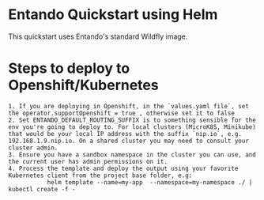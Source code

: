 # Entando Quickstart using Helm

This quickstart uses Entando's standard Wildfly image.

# Steps to deploy to Openshift/Kubernetes
    1. If you are deploying in Openshift, in the `values.yaml file`, set the operator.supportOpenshift = true , otherwise set it to false
    2. Set ENTANDO_DEFAULT_ROUTING_SUFFIX is to something sensible for the env you're going to deploy to. For local clusters (MicroK8S, Minikube) that would be your local IP address with the suffix `nip.io`, e.g. 192.168.1.9.nip.io. On a shared cluster you may need to consult your cluster admin.
    3. Ensure you have a sandbox namespace in the cluster you can use, and the current user has admin permissions on it.
    4. Process the template and deploy the output using your favorite Kubernetes client from the project base folder, e.g:
               helm template --name=my-app  --namespace=my-namespace ./ | kubectl create -f -

